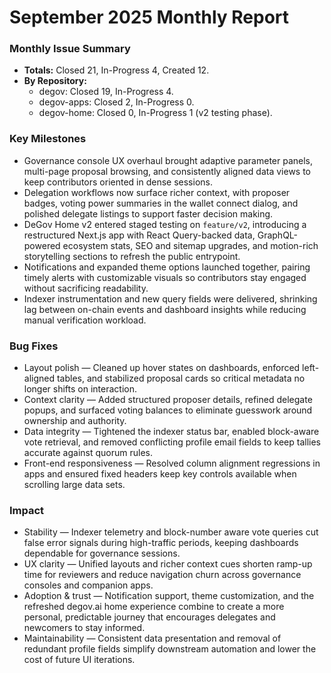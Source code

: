 # September 2025 Monthly Report

### Monthly Issue Summary

- **Totals:** Closed 21, In-Progress 4, Created 12.
- **By Repository:**
  - degov: Closed 19, In-Progress 4.
  - degov-apps: Closed 2, In-Progress 0.
  - degov-home: Closed 0, In-Progress 1 (v2 testing phase).

### Key Milestones

- Governance console UX overhaul brought adaptive parameter panels, multi-page proposal browsing, and consistently aligned data views to keep contributors oriented in dense sessions.
- Delegation workflows now surface richer context, with proposer badges, voting power summaries in the wallet connect dialog, and polished delegate listings to support faster decision making.
- DeGov Home v2 entered staged testing on `feature/v2`, introducing a restructured Next.js app with React Query-backed data, GraphQL-powered ecosystem stats, SEO and sitemap upgrades, and motion-rich storytelling sections to refresh the public entrypoint.
- Notifications and expanded theme options launched together, pairing timely alerts with customizable visuals so contributors stay engaged without sacrificing readability.
- Indexer instrumentation and new query fields were delivered, shrinking lag between on-chain events and dashboard insights while reducing manual verification workload.

### Bug Fixes

- Layout polish — Cleaned up hover states on dashboards, enforced left-aligned tables, and stabilized proposal cards so critical metadata no longer shifts on interaction.
- Context clarity — Added structured proposer details, refined delegate popups, and surfaced voting balances to eliminate guesswork around ownership and authority.
- Data integrity — Tightened the indexer status bar, enabled block-aware vote retrieval, and removed conflicting profile email fields to keep tallies accurate against quorum rules.
- Front-end responsiveness — Resolved column alignment regressions in apps and ensured fixed headers keep key controls available when scrolling large data sets.

### Impact

- Stability — Indexer telemetry and block-number aware vote queries cut false error signals during high-traffic periods, keeping dashboards dependable for governance sessions.
- UX clarity — Unified layouts and richer context cues shorten ramp-up time for reviewers and reduce navigation churn across governance consoles and companion apps.
- Adoption & trust — Notification support, theme customization, and the refreshed degov.ai home experience combine to create a more personal, predictable journey that encourages delegates and newcomers to stay informed.
- Maintainability — Consistent data presentation and removal of redundant profile fields simplify downstream automation and lower the cost of future UI iterations.
